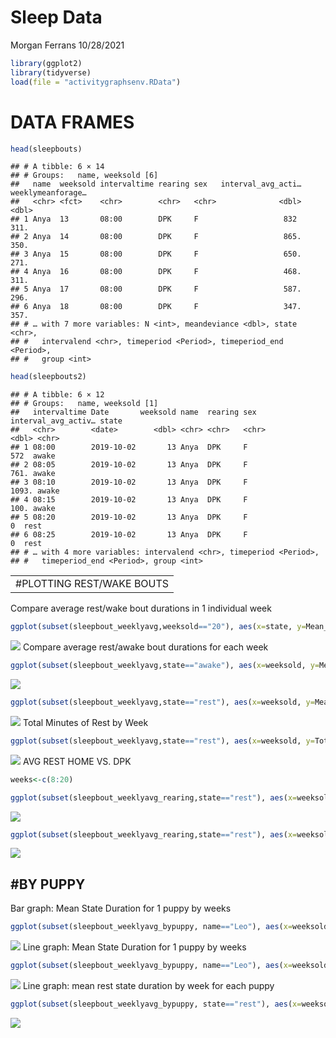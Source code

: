 Sleep Data
================
Morgan Ferrans
10/28/2021

``` r
library(ggplot2)
library(tidyverse)
load(file = "activitygraphsenv.RData")
```

# DATA FRAMES

``` r
head(sleepbouts)
```

    ## # A tibble: 6 × 14
    ## # Groups:   name, weeksold [6]
    ##   name  weeksold intervaltime rearing sex   interval_avg_acti… weeklymeanforage…
    ##   <chr> <fct>    <chr>        <chr>   <chr>              <dbl>             <dbl>
    ## 1 Anya  13       08:00        DPK     F                   832               311.
    ## 2 Anya  14       08:00        DPK     F                   865.              350.
    ## 3 Anya  15       08:00        DPK     F                   650.              271.
    ## 4 Anya  16       08:00        DPK     F                   468.              311.
    ## 5 Anya  17       08:00        DPK     F                   587.              296.
    ## 6 Anya  18       08:00        DPK     F                   347.              357.
    ## # … with 7 more variables: N <int>, meandeviance <dbl>, state <chr>,
    ## #   intervalend <chr>, timeperiod <Period>, timeperiod_end <Period>,
    ## #   group <int>

``` r
head(sleepbouts2)
```

    ## # A tibble: 6 × 12
    ## # Groups:   name, weeksold [1]
    ##   intervaltime Date       weeksold name  rearing sex   interval_avg_activ… state
    ##   <chr>        <date>        <dbl> <chr> <chr>   <chr>               <dbl> <chr>
    ## 1 08:00        2019-10-02       13 Anya  DPK     F                    572  awake
    ## 2 08:05        2019-10-02       13 Anya  DPK     F                    761. awake
    ## 3 08:10        2019-10-02       13 Anya  DPK     F                   1093. awake
    ## 4 08:15        2019-10-02       13 Anya  DPK     F                    100. awake
    ## 5 08:20        2019-10-02       13 Anya  DPK     F                      0  rest 
    ## 6 08:25        2019-10-02       13 Anya  DPK     F                      0  rest 
    ## # … with 4 more variables: intervalend <chr>, timeperiod <Period>,
    ## #   timeperiod_end <Period>, group <int>

|                            |
|----------------------------|
| \#PLOTTING REST/WAKE BOUTS |

Compare average rest/wake bout durations in 1 individual week

``` r
ggplot(subset(sleepbout_weeklyavg,weeksold=="20"), aes(x=state, y=Mean_mins))+ geom_col(aes(fill=state)) + ggtitle("Average Sleep/Awake Bout Duration: 20 weeks") + xlab("State")+ ylab("Mean State Duration (min)") + labs(colour = "State")
```

![](sleepdata_files/figure-gfm/unnamed-chunk-3-1.png)<!-- --> Compare
average rest/awake bout durations for each week

``` r
ggplot(subset(sleepbout_weeklyavg,state=="awake"), aes(x=weeksold, y=Mean_mins))+ geom_col(aes(fill=weeksold)) + ggtitle("Avg Duration of Awake Bouts by Week") + xlab("Weeks Old")+ ylab("Mean State Duration (min)") + labs(colour = "Age (weeks)")
```

![](sleepdata_files/figure-gfm/unnamed-chunk-4-1.png)<!-- -->

``` r
ggplot(subset(sleepbout_weeklyavg,state=="rest"), aes(x=weeksold, y=Mean_mins))+ geom_col(aes(fill=weeksold)) + ggtitle("Avg Duration of Rest Bouts by Week") + xlab("Weeks Old")+ ylab("Mean State Duration (min)") + labs(colour = "Age (weeks)")
```

![](sleepdata_files/figure-gfm/unnamed-chunk-4-2.png)<!-- --> Total
Minutes of Rest by Week

``` r
ggplot(subset(sleepbout_weeklyavg,state=="rest"), aes(x=weeksold, y=Total_mins))+ geom_col(aes(fill=weeksold)) + ggtitle("Average Total Rest by Week") + xlab("Weeks Old")+ ylab("Total Rest (min)") + labs(colour = "Age (weeks)")
```

![](sleepdata_files/figure-gfm/unnamed-chunk-5-1.png)<!-- --> AVG REST
HOME VS. DPK

``` r
weeks<-c(8:20)

ggplot(subset(sleepbout_weeklyavg_rearing,state=="rest"), aes(x=weeksold, y=Mean_mins, colour=rearing, group=rearing)) + geom_point() + geom_line() + ggtitle("Avg Duration of Rest Bouts by Week: Home vs. DPK") + xlab("Weeks Old")+ ylab("Avg State Duration (min)") + labs(colour = "Rearing") + scale_x_continuous(breaks=weeks)
```

![](sleepdata_files/figure-gfm/unnamed-chunk-6-1.png)<!-- -->

``` r
ggplot(subset(sleepbout_weeklyavg_rearing,state=="rest"), aes(x=weeksold, y=Total_mins, colour=rearing, group=rearing)) + geom_point() + geom_line() + ggtitle("Average Total Rest by Week: Home vs. DPK") + xlab("Weeks Old")+ ylab("Rest (mins)") + labs(colour = "Rearing") + scale_x_continuous(breaks=weeks)
```

![](sleepdata_files/figure-gfm/unnamed-chunk-6-2.png)<!-- -->

## \#BY PUPPY

Bar graph: Mean State Duration for 1 puppy by weeks

``` r
ggplot(subset(sleepbout_weeklyavg_bypuppy, name=="Leo"), aes(x=weeksold, y=Mean_mins))+ geom_col(aes(fill=state)) + ggtitle("Leo: Mean Rest State Duration by Week") + xlab("Weeks Old")+ ylab("Mean State Duration (min)") + labs(colour = "Age (weeks)")+ scale_x_continuous(breaks=weeks)
```

![](sleepdata_files/figure-gfm/unnamed-chunk-7-1.png)<!-- --> Line
graph: Mean State Duration for 1 puppy by weeks

``` r
ggplot(subset(sleepbout_weeklyavg_bypuppy, name=="Leo"), aes(x=weeksold, y=Mean_mins, group=state))+ geom_line(aes(colour=state)) + ggtitle("Leo: Mean Rest State Duration by Week") + xlab("Weeks Old")+ ylab("Mean State Duration (min)") + labs(colour = "Age (weeks)")+ scale_x_continuous(breaks=weeks)
```

![](sleepdata_files/figure-gfm/unnamed-chunk-8-1.png)<!-- --> Line
graph: mean rest state duration by week for each puppy

``` r
ggplot(subset(sleepbout_weeklyavg_bypuppy, state=="rest"), aes(x=weeksold, y=Mean_mins, group=name))+ geom_line(aes(colour=name)) + ggtitle("Mean Rest State Duration by Week") + xlab("Weeks Old")+ ylab("Mean State Duration (min)") + labs(colour = "Age (weeks)")+ scale_x_continuous(breaks=weeks)
```

![](sleepdata_files/figure-gfm/unnamed-chunk-9-1.png)<!-- -->
